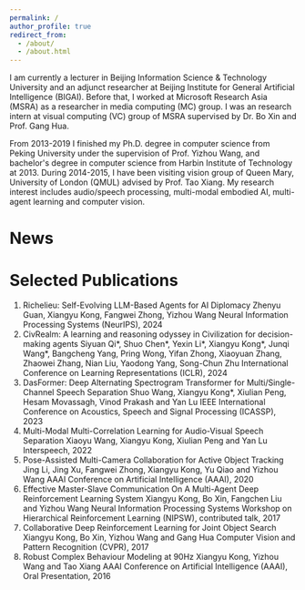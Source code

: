 ```yaml
---
permalink: /
author_profile: true
redirect_from: 
  - /about/
  - /about.html
---
```


I am currently a lecturer in Beijing Information Science & Technology University and an adjunct researcher at Beijing Institute for General Artificial Intelligence (BIGAI). Before that, I worked at Microsoft Research Asia (MSRA) as a researcher in media computing (MC) group. I was an research intern at visual computing (VC) group of MSRA supervised by Dr. Bo Xin and Prof. Gang Hua.

From 2013-2019 I finished my Ph.D. degree in computer science from Peking University under the supervision of Prof. Yizhou Wang, and bachelor's degree in computer science from Harbin Institute of Technology at 2013. During 2014-2015, I have been visiting vision group of Queen Mary, University of London (QMUL) advised by Prof. Tao Xiang. My research interest includes audio/speech processing, multi-modal embodied AI, multi-agent learning and computer vision.

News
======

Selected Publications
======
1. Richelieu: Self-Evolving LLM-Based Agents for AI Diplomacy
Zhenyu Guan, Xiangyu Kong, Fangwei Zhong, Yizhou Wang
Neural Information Processing Systems (NeurIPS), 2024
2. CivRealm: A learning and reasoning odyssey in Civilization for decision-making agents
Siyuan Qi*, Shuo Chen*, Yexin Li*, Xiangyu Kong*, Junqi Wang*, Bangcheng Yang, Pring Wong, Yifan Zhong, Xiaoyuan Zhang, Zhaowei Zhang, Nian Liu, Yaodong Yang, Song-Chun Zhu
International Conference on Learning Representations (ICLR), 2024
3. DasFormer: Deep Alternating Spectrogram Transformer for Multi/Single-Channel Speech Separation
Shuo Wang, Xiangyu Kong*, Xiulian Peng, Hesam Movassagh, Vinod Prakash and Yan Lu
IEEE International Conference on Acoustics, Speech and Signal Processing (ICASSP), 2023
4. Multi-Modal Multi-Correlation Learning for Audio-Visual Speech Separation
Xiaoyu Wang, Xiangyu Kong, Xiulian Peng and Yan Lu
Interspeech, 2022
5. Pose-Assisted Multi-Camera Collaboration for Active Object Tracking
Jing Li, Jing Xu, Fangwei Zhong, Xiangyu Kong, Yu Qiao and Yizhou Wang
AAAI Conference on Artificial Intelligence (AAAI), 2020
6. Effective Master-Slave Communication On A Multi-Agent Deep Reinforcement Learning System
Xiangyu Kong, Bo Xin, Fangchen Liu and Yizhou Wang
Neural Information Processing Systems Workshop on Hierarchical Reinforcement Learning (NIPSW), contributed talk, 2017
7. Collaborative Deep Reinforcement Learning for Joint Object Search
Xiangyu Kong, Bo Xin, Yizhou Wang and Gang Hua
Computer Vision and Pattern Recognition (CVPR), 2017
8. Robust Complex Behaviour Modeling at 90Hz
Xiangyu Kong, Yizhou Wang and Tao Xiang
AAAI Conference on Artificial Intelligence (AAAI), Oral Presentation, 2016
